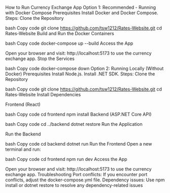 How to Run Currency Exchange App
Option 1: Recommended - Running with Docker Compose
Prerequisites
Install Docker and Docker Compose.
Steps:
Clone the Repository

bash
Copy code
git clone https://github.com/tsw1212/Rates-Website.git
cd Rates-Website
Build and Run the Docker Containers

bash
Copy code
docker-compose up --build
Access the App

Open your browser and visit: http://localhost:5173 to use the currency exchange app.
Stop the Services

bash
Copy code
docker-compose down
Option 2: Running Locally (Without Docker)
Prerequisites
Install Node.js.
Install .NET SDK.
Steps:
Clone the Repository

bash
Copy code
git clone https://github.com/tsw1212/Rates-Website.git
cd Rates-Website
Install Dependencies

Frontend (React)

bash
Copy code
cd frontend
npm install
Backend (ASP.NET Core API)

bash
Copy code
cd ../backend
dotnet restore
Run the Application

Run the Backend

bash
Copy code
cd backend
dotnet run
Run the Frontend Open a new terminal and run:

bash
Copy code
cd frontend
npm run dev
Access the App

Open your browser and visit: http://localhost:5173 to use the currency exchange app.
Troubleshooting
Port conflicts: If you encounter port conflicts, adjust the docker-compose.yml file.
Dependency issues: Use npm install or dotnet restore to resolve any dependency-related issues
